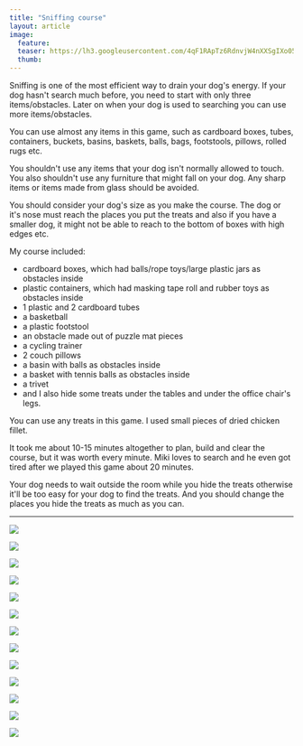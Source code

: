 ```yaml
---
title: "Sniffing course"
layout: article
image:
  feature:
  teaser: https://lh3.googleusercontent.com/4qF1RApTz6RdnvjW4nXXSgIXo05wWE37fux0JsFjK3Fq709SKLntF3RoIW7Ml8oysHl8C_wwMqMHunOBOPvAUs-8V9I9B-FlZ79TMPlaFueu8Z8z9srSmVGIy02czDbX8hdBlhTJ_b1A_AphQT2S8AnbioLgwHdQ7TpuIvNQ7l90TYp7bjobmtakRtTV62Jv-fdh_BzvHYfbc8QvmrPvvVbS5cfXHhorLEOQl1h9OCq4w0jEBL06ezIxqlEX5vJJEhjcSDyFlCDYOOkjxsZxU75jUJ0OyWPeVT_KXxSJto4PQoXCRiQGzCQcKqQFI4-P8uz5VyGt20tPjc2KY92EAck-wVId-7_WmzWTYzTygmvEQXC2xfvLGXFwrkNdM0qAJDIzlQvOARVdMfrGMcqIpFbiMee2Mp1SeYjlxgw5JsC5YGnDrH7EqQIPybM1oEogLKRb7Yvj99KA3XG4wePjzzs4aN6Ly1uNAca9i4KmMsnmY8FTMMmGZh1TQioE4zC7GXjd1UHXwbbMftlscrVD83bzxJzmppZ3kbpHYho_2Bsw2s4vIBJywYQFlO9HaoqJVmIb=w245
  thumb:
---
```


Sniffing is one of the most efficient way to drain your dog's energy. If your dog hasn't search much before, you need to start with only three items/obstacles. Later on when your dog is used to searching you can use more items/obstacles.

You can use almost any items in this game, such as cardboard boxes, tubes, containers, buckets, basins, baskets, balls, bags, footstools, pillows, rolled rugs etc.

You shouldn't use any items that your dog isn't normally allowed to touch. You also shouldn't use any furniture that might fall on your dog. Any sharp items or items made from glass should be avoided.

You should consider your dog's size as you make the course. The dog or it's nose must reach the places you put the treats and also if you have a smaller dog, it might not be able to reach to the bottom of boxes with high edges etc.

My course included:

- cardboard boxes, which had balls/rope toys/large plastic jars as obstacles inside
- plastic containers, which had masking tape roll and rubber toys as obstacles inside
- 1 plastic and 2 cardboard tubes
- a basketball
- a plastic footstool
- an obstacle made out of puzzle mat pieces
- a cycling trainer
- 2 couch pillows
- a basin with balls as obstacles inside
- a basket with tennis balls as obstacles inside
- a trivet
- and I also hide some treats under the tables and under the office chair's legs.

You can use any treats in this game. I used small pieces of dried chicken fillet.

It took me about 10-15 minutes altogether to plan, build and clear the course, but it was worth every minute. Miki loves to search and he even got tired after we played this game about 20 minutes.

Your dog needs to wait outside the room while you hide the treats otherwise it'll be too easy for your dog to find the treats. And you should change the places you hide the treats as much as you can.

---

[![](https://lh3.googleusercontent.com/j1oYm0za0HYQKNpsRCPhhXyga-jyy9-sVJLy52HzTl1AvHCVDa1W9AXFyvAzsYalmGaFbCAfp-vJg4RGG6_2FsTl9i1VVARawGx3eUV5glZacf99b3v58quFuiC6_cP9do-mdOJCgIzp7sn4s2mkuLZBeGiFpi6892T5Di-hzEkfdnfCUMtqDimdJ5z1AZ0w5oJXu0F9KCAA3yFcZk2laavj4yvNr46zNjWe5ZBB84bSYKx9aiEGZR_wx4NMlUZnLiGdXBXTyZX34gVz6y_sqMr4ameEUtM5H1SQw19-8PHUpN91dmIhqr4X0ismg9Toy8V8h4mfbrOhoSSaFkAWlLFXgvhwu8bl-GpFv2c3QJO_jGo3cDhIa_dO1eNQ3Le_8nI15-bIdRA-qGoGdoQ9AHycvPe4ftfD5SMztjRksMgIRqqwZLlrHKH1lRSVXKcmKRd5e2ufRvQopTweOV30qFbXrI44k6Nwl0xjIxMUqN05otVii40-Y_E4rksNgQXhAmOaIpVN2jGdBJB_8sv5y32x2RQB0soN-3q08hX74rNCLJxY1E30QSYRgpN8cY0QbPbE=w800)](https://lh3.googleusercontent.com/j1oYm0za0HYQKNpsRCPhhXyga-jyy9-sVJLy52HzTl1AvHCVDa1W9AXFyvAzsYalmGaFbCAfp-vJg4RGG6_2FsTl9i1VVARawGx3eUV5glZacf99b3v58quFuiC6_cP9do-mdOJCgIzp7sn4s2mkuLZBeGiFpi6892T5Di-hzEkfdnfCUMtqDimdJ5z1AZ0w5oJXu0F9KCAA3yFcZk2laavj4yvNr46zNjWe5ZBB84bSYKx9aiEGZR_wx4NMlUZnLiGdXBXTyZX34gVz6y_sqMr4ameEUtM5H1SQw19-8PHUpN91dmIhqr4X0ismg9Toy8V8h4mfbrOhoSSaFkAWlLFXgvhwu8bl-GpFv2c3QJO_jGo3cDhIa_dO1eNQ3Le_8nI15-bIdRA-qGoGdoQ9AHycvPe4ftfD5SMztjRksMgIRqqwZLlrHKH1lRSVXKcmKRd5e2ufRvQopTweOV30qFbXrI44k6Nwl0xjIxMUqN05otVii40-Y_E4rksNgQXhAmOaIpVN2jGdBJB_8sv5y32x2RQB0soN-3q08hX74rNCLJxY1E30QSYRgpN8cY0QbPbE=s0)

[![](https://lh3.googleusercontent.com/ow7gsVOnfnTOtpfR9maZX25ASkbg_pfWm351paAtrChOtWuskiVrhkvGPx-1ApgUOfvRPWUc2pvHGnwj4xZcAfBfgKEEMgNlZfz2SZjM4-5F_zYot2-o3KG5g92o9YgiLHjHkD9lCZ6oNrZdpigoPpmrSNvd5e11UXlonT-U8t1b_8xyShE8omTznSH2XtVAViILNIluoihtHCLX-2ZMAZQlkl026XWa1kg3Q0MxcyC1zUH6BJx8Uv2s1ykuU4vu02YA2eOJ-8PRtpzYnJ6sEwzBqDqpFITgNV1GO_bpgNDohA43ZyyM8eAQSfWOYncZr_2JWnahRIRv8JCmrTLJ2lY1kpeWAjGMuQb2xaAOJtGDtl_McW7yp_GJbm9bZM388rHWMncFzsdN4JSbnzaIZpa05EIS-EVn5G-rewnwNP7jhN2eOBh7Xz-ImUs1l6pj0P-QzOs6HUFmmcuXks10tYUYyDdHFFgsCdkimPjBsYnrPycRk_lsAF4y4WS1hSS30Y7cCw1e662Oi3HhcCoWhoBgkbaKYXTUyedgbIJbJoPFrAqBxjnT0IFMxuUnjx8X7nQm=w800)](https://lh3.googleusercontent.com/ow7gsVOnfnTOtpfR9maZX25ASkbg_pfWm351paAtrChOtWuskiVrhkvGPx-1ApgUOfvRPWUc2pvHGnwj4xZcAfBfgKEEMgNlZfz2SZjM4-5F_zYot2-o3KG5g92o9YgiLHjHkD9lCZ6oNrZdpigoPpmrSNvd5e11UXlonT-U8t1b_8xyShE8omTznSH2XtVAViILNIluoihtHCLX-2ZMAZQlkl026XWa1kg3Q0MxcyC1zUH6BJx8Uv2s1ykuU4vu02YA2eOJ-8PRtpzYnJ6sEwzBqDqpFITgNV1GO_bpgNDohA43ZyyM8eAQSfWOYncZr_2JWnahRIRv8JCmrTLJ2lY1kpeWAjGMuQb2xaAOJtGDtl_McW7yp_GJbm9bZM388rHWMncFzsdN4JSbnzaIZpa05EIS-EVn5G-rewnwNP7jhN2eOBh7Xz-ImUs1l6pj0P-QzOs6HUFmmcuXks10tYUYyDdHFFgsCdkimPjBsYnrPycRk_lsAF4y4WS1hSS30Y7cCw1e662Oi3HhcCoWhoBgkbaKYXTUyedgbIJbJoPFrAqBxjnT0IFMxuUnjx8X7nQm=s0)

[![](https://lh3.googleusercontent.com/JZZIVDxG3Fq9yYuct5sRKKfT2mvqOVepdgrKeCN3tL4WYojVux8vlSbXIEVJ494GVvfeEm7brsBnK50EUOniNrRQoiyE_ufGASG-CU5doR2iF-SstGApjBnhbhjY5e4rzH9P63rHvn9bMiBUxIO2Q2tMMsuNeD5o5Nuqim5EdN1giMstM1MHxDcoXTxHI35dny_5esz7CxYAY89sAXLySr5Y64EA4U5xJ1DLK_hKFiVHM162OKouh784zLgLmYqW0BxE7uY7GRnXtnRxkqpe6QmCg9ImSlnKx9NUM10E0QZRgiMNgNgIVR6A17HdikwlUhOj1wjPCb1HhUBLN2Luh2rtoDgnm565FXC2vwhKiCrTVV-7qwyvY1MhR4I8ScnDz5sTcht9q-DAHX-M0-GO9oNshZl-D8N2EkQOCsV7QFDiW65MWQIPqdtN7EMAENiOcRB3fTPjhMqKFDacCYjUiqmVsXf6BkgFMLJn49LDfBQm1L_chTKVdX7kPH3pjLF4BlB9wo8wf6gIJ38OId86c1aHoziOSiNhdMQOh1_xVRoagYR6dPZPn6DwP6cbVNJS6pfu=w800)](https://lh3.googleusercontent.com/JZZIVDxG3Fq9yYuct5sRKKfT2mvqOVepdgrKeCN3tL4WYojVux8vlSbXIEVJ494GVvfeEm7brsBnK50EUOniNrRQoiyE_ufGASG-CU5doR2iF-SstGApjBnhbhjY5e4rzH9P63rHvn9bMiBUxIO2Q2tMMsuNeD5o5Nuqim5EdN1giMstM1MHxDcoXTxHI35dny_5esz7CxYAY89sAXLySr5Y64EA4U5xJ1DLK_hKFiVHM162OKouh784zLgLmYqW0BxE7uY7GRnXtnRxkqpe6QmCg9ImSlnKx9NUM10E0QZRgiMNgNgIVR6A17HdikwlUhOj1wjPCb1HhUBLN2Luh2rtoDgnm565FXC2vwhKiCrTVV-7qwyvY1MhR4I8ScnDz5sTcht9q-DAHX-M0-GO9oNshZl-D8N2EkQOCsV7QFDiW65MWQIPqdtN7EMAENiOcRB3fTPjhMqKFDacCYjUiqmVsXf6BkgFMLJn49LDfBQm1L_chTKVdX7kPH3pjLF4BlB9wo8wf6gIJ38OId86c1aHoziOSiNhdMQOh1_xVRoagYR6dPZPn6DwP6cbVNJS6pfu=s0)

[![](https://lh3.googleusercontent.com/_H64s0nZvdmwsQSr-7-CDfmq1IRZKKLgcFaylIJKlrmQEfZBTAB6MtaDHDOGVD_j_Z_PPWftkHF3AT5_dEbGPPo7TZcg7mPGiO13EhJB-r84N-OO1CdWwobTSLDJUSVg3-bPiXUP_Ir8loj4QmXkeQfMUzUAQWaRMQjoJwzSAqdy28ZEZS0gsMRnO3SfkEDYnyuqs7OwK6ySdQvWCWK2KUx_0BihPKX00QaQWHV1pO2bJUnNHerTbnbBVpz9LRokVEo77OxZt5N5rJI4je0tc6WIXUQXtRNqcduO-rPdOPb_KQIN3yYKGP4b_iq6oeoL0t_ClLbwzXIO0Vva1LcVcCiubBTnTwV0y1IVjCL2Mj3WKVjSnZxNSdQjwyjyoKjZd-la927Jm4_WKE4wmeOcSRkWe-5v9xO3WAXZGVd-Bn26MvHdTCDLuoof-lEfbxwJjx1z7-Mq4bZ7g2u_2Z2ahyC5B8OfbTLZOpLx5xNJUalcb18PuKBSwlkTGVaNv4__M_-ithYrMmd-O52IEUXCgIAElvWC5i4QU0sF2bVxm3-4jZd5OQNe7jDGbn56V54urwg6=w800)](https://lh3.googleusercontent.com/_H64s0nZvdmwsQSr-7-CDfmq1IRZKKLgcFaylIJKlrmQEfZBTAB6MtaDHDOGVD_j_Z_PPWftkHF3AT5_dEbGPPo7TZcg7mPGiO13EhJB-r84N-OO1CdWwobTSLDJUSVg3-bPiXUP_Ir8loj4QmXkeQfMUzUAQWaRMQjoJwzSAqdy28ZEZS0gsMRnO3SfkEDYnyuqs7OwK6ySdQvWCWK2KUx_0BihPKX00QaQWHV1pO2bJUnNHerTbnbBVpz9LRokVEo77OxZt5N5rJI4je0tc6WIXUQXtRNqcduO-rPdOPb_KQIN3yYKGP4b_iq6oeoL0t_ClLbwzXIO0Vva1LcVcCiubBTnTwV0y1IVjCL2Mj3WKVjSnZxNSdQjwyjyoKjZd-la927Jm4_WKE4wmeOcSRkWe-5v9xO3WAXZGVd-Bn26MvHdTCDLuoof-lEfbxwJjx1z7-Mq4bZ7g2u_2Z2ahyC5B8OfbTLZOpLx5xNJUalcb18PuKBSwlkTGVaNv4__M_-ithYrMmd-O52IEUXCgIAElvWC5i4QU0sF2bVxm3-4jZd5OQNe7jDGbn56V54urwg6=s0)

[![](https://lh3.googleusercontent.com/wXw-LloRLw0xFpQNIU3ftLrA_vP3fGnRMCTtxKt_5q0ayXPmggS8PIY9izDlaz-E3Ap0eIRJPDS1ph5r9Q9Gk2dU-oiqE1Z7YIAQ-CiEkFqbLbdx7eqvV77lDMGYg_J9eYOGICmMeoEbH_iFmj_CGRHAtvIJMKV7oQPAGFQw1Jlo9564QfzfuUUhM1GoIWC1mxTEQbU1pS8WD2uPimcr_cTJwelSNX010qQfH9A3J14zOSs5KuMCSBdIO4v_EiI6WiCYRFQoh35MFxN5MuFOOVixNg9NGDkJwoc8mitVrDNOjnSGhb4JewhoGME7vWd6ZY_TuiJA39hejS3Iv7-lkyA75uWvhLFG2Lhbi6fTlvbj_Rq6jNYyjsLC97SYZca74b7kwOwYEUb4AV40TreVaoAQpWw6f1odYxvcTj3KiGpyPJO1zDY-D9SHG3BlLLfq7ove5vRiSk7IFiAr9EOubfNbJEBhZWipovy7OwgyXXpPWH_O-UEdy3NGDX8IT76oz9VRTNLaQUvNJCnYDLOxVyY7YHy3v_ukevm0W50DYh-ENjom29AXP_mjZLDTtbEDwo4m=w800)](https://lh3.googleusercontent.com/wXw-LloRLw0xFpQNIU3ftLrA_vP3fGnRMCTtxKt_5q0ayXPmggS8PIY9izDlaz-E3Ap0eIRJPDS1ph5r9Q9Gk2dU-oiqE1Z7YIAQ-CiEkFqbLbdx7eqvV77lDMGYg_J9eYOGICmMeoEbH_iFmj_CGRHAtvIJMKV7oQPAGFQw1Jlo9564QfzfuUUhM1GoIWC1mxTEQbU1pS8WD2uPimcr_cTJwelSNX010qQfH9A3J14zOSs5KuMCSBdIO4v_EiI6WiCYRFQoh35MFxN5MuFOOVixNg9NGDkJwoc8mitVrDNOjnSGhb4JewhoGME7vWd6ZY_TuiJA39hejS3Iv7-lkyA75uWvhLFG2Lhbi6fTlvbj_Rq6jNYyjsLC97SYZca74b7kwOwYEUb4AV40TreVaoAQpWw6f1odYxvcTj3KiGpyPJO1zDY-D9SHG3BlLLfq7ove5vRiSk7IFiAr9EOubfNbJEBhZWipovy7OwgyXXpPWH_O-UEdy3NGDX8IT76oz9VRTNLaQUvNJCnYDLOxVyY7YHy3v_ukevm0W50DYh-ENjom29AXP_mjZLDTtbEDwo4m=s0)

[![](https://lh3.googleusercontent.com/FJF2dgxNIv-B_wwYtkdaKs-pxrCkFewniSSOaPLAmYxWTVeZ42in2gAskZSRWYuVTPZE07xgZ8B0osw2qhewFFnSgoO-w8sZQuEh82EIylPAEE9x3jd5mTPfzpeA5w6PUht12I8Fczzn8nDEf20Kk7qKIDZw2aoUTQGGHhZXj7vtcpUhSjLRg2s03Y_ucWVCpjdLeiBySMqdJDHS8uqf4kJYV9BDHCXYDBG1_sZw15fyxHxmMPpl51gBdlSLyAkrPWUaB-Px0RVFmBCID6X1m-XUXgiiQd7t2jSY6gkzVMbsGIYxuZ7Vbulp7Vq_qHnFPRh2jbI8NujQbEATAVR7m9-Uo6uTVBxZ2nRgfmlW2kj5AsDkMG7q99T1_w0m2Cf6alTlMcIL8_C8kLOIxPVKmLaiI9BHb5YiI3xcpj-ey3yhEjykhSNS1Ir4jF3uidKykk0G5Eij7mfDkKEAUZh9OdA-dZk_Xh0UyyFmrXrW3VIsnDwsRcN9HMk2L7BJ5ipsUZvF8oxfAum3FEjYMXN2OkauKhFDYMsH-l3-9E1ZOWnGFqWF8rF5WYuPxqhpxrfKNIfA=w800)](https://lh3.googleusercontent.com/FJF2dgxNIv-B_wwYtkdaKs-pxrCkFewniSSOaPLAmYxWTVeZ42in2gAskZSRWYuVTPZE07xgZ8B0osw2qhewFFnSgoO-w8sZQuEh82EIylPAEE9x3jd5mTPfzpeA5w6PUht12I8Fczzn8nDEf20Kk7qKIDZw2aoUTQGGHhZXj7vtcpUhSjLRg2s03Y_ucWVCpjdLeiBySMqdJDHS8uqf4kJYV9BDHCXYDBG1_sZw15fyxHxmMPpl51gBdlSLyAkrPWUaB-Px0RVFmBCID6X1m-XUXgiiQd7t2jSY6gkzVMbsGIYxuZ7Vbulp7Vq_qHnFPRh2jbI8NujQbEATAVR7m9-Uo6uTVBxZ2nRgfmlW2kj5AsDkMG7q99T1_w0m2Cf6alTlMcIL8_C8kLOIxPVKmLaiI9BHb5YiI3xcpj-ey3yhEjykhSNS1Ir4jF3uidKykk0G5Eij7mfDkKEAUZh9OdA-dZk_Xh0UyyFmrXrW3VIsnDwsRcN9HMk2L7BJ5ipsUZvF8oxfAum3FEjYMXN2OkauKhFDYMsH-l3-9E1ZOWnGFqWF8rF5WYuPxqhpxrfKNIfA=s0)

[![](https://lh3.googleusercontent.com/JK_xADhofXoRPq48AaziQJpGgFHSpPsDCSui2lQyWG7klKeRFmEuuvv1RX75lUq5gX8h243MbwKSmRtAJTxYfMbY4DVEGAhBP1wZJRbBJ8nT2--iXGvxhIDPW-_9cLOvi6D6doSL4jGIcctEx8vVdQD7TMyUE1sbyqRwoDja46RzvZgjbU-tFWGY1yFvPRTLXd3Ke2M0swDSTw_DqdfKXGoJWXT2xzIYRuXwcrRq0ryXN6SgAfImtp6salWbS3MDpWCYaldSRrzlDcEX-zv3k9Y8eZcFVal_LiJiuGPZOIn8DG0tPah8RHkmX17PR449BQUCYvI9687JSo5zb-PzHrt9vMwGLwOTp9KxLS7_OZmPje9zrwFD5dgrFC3UXCmB5HWaSIDucXH4uXfoz-K0-wNjve4IGMispqILTfPDJBJDlmmfUPWFlytonoGbdS26BUkEgcvTdD4RP9iasjrUUflJN8dylcuVuqBESK07wVydPO61Ayp-cnkWsD8c5nMWYYtlSoDqbRICZsThb-OvlkNtPVFjJ9nBiuttOxWTMReBO7PzK7fk6oIUtwEvqvo4xFzv=w800)](https://lh3.googleusercontent.com/JK_xADhofXoRPq48AaziQJpGgFHSpPsDCSui2lQyWG7klKeRFmEuuvv1RX75lUq5gX8h243MbwKSmRtAJTxYfMbY4DVEGAhBP1wZJRbBJ8nT2--iXGvxhIDPW-_9cLOvi6D6doSL4jGIcctEx8vVdQD7TMyUE1sbyqRwoDja46RzvZgjbU-tFWGY1yFvPRTLXd3Ke2M0swDSTw_DqdfKXGoJWXT2xzIYRuXwcrRq0ryXN6SgAfImtp6salWbS3MDpWCYaldSRrzlDcEX-zv3k9Y8eZcFVal_LiJiuGPZOIn8DG0tPah8RHkmX17PR449BQUCYvI9687JSo5zb-PzHrt9vMwGLwOTp9KxLS7_OZmPje9zrwFD5dgrFC3UXCmB5HWaSIDucXH4uXfoz-K0-wNjve4IGMispqILTfPDJBJDlmmfUPWFlytonoGbdS26BUkEgcvTdD4RP9iasjrUUflJN8dylcuVuqBESK07wVydPO61Ayp-cnkWsD8c5nMWYYtlSoDqbRICZsThb-OvlkNtPVFjJ9nBiuttOxWTMReBO7PzK7fk6oIUtwEvqvo4xFzv=s0)

[![](https://lh3.googleusercontent.com/kPggTHo32UxThYIErihGr6ikSgZfods87JFHt9PX4R6o1yPZbUolltT2CxngzncaC1BOF8jqlnK1xOR2Y_cBR7v29TtF3_3d1_PWN15iVd78ooyON38x34aocqr7Qfr8LydqG7f2po-8WaG4bww5GJ9WIOcZQ6WsjFTMmEwniI44vGpmlGwbAHUO4zt87hFwZcN-OMTTs0McS4e7zIexkhmcUnrsiiCijH5TAI7qZZWR8m2lZSH9q3vtbOp8QMKYM2X4Ud2Kq1XxEW3BpB3MkDEopaFcFcNSxhI8w3LXMrgKCWwL145gm_HJ-pFfGE38rvHb5nZiV6QIbHTEOnUuAzXjnkzWpdOkfOpo0aFTErf2jnoHAkO_LbuaH6IJZS6pMBLq8plYBl1K4IRXcBHRVyYkVr8HwX7bQRepA7P6hVMeNlZzOQudqQcXZfdwY7jmFgtb-NH8B1KxmLFgsXNnDYo9-VAHpNAJ84r5Un-FPL_IN46lP-HT8DxKB5nMVojm_ee5mttZ1QHQb7NwGraqpMcCqyUH3CDqikagWZVZZF9m38h0Ic6cdeEWNUBRk-aFk-WM=w800)](https://lh3.googleusercontent.com/kPggTHo32UxThYIErihGr6ikSgZfods87JFHt9PX4R6o1yPZbUolltT2CxngzncaC1BOF8jqlnK1xOR2Y_cBR7v29TtF3_3d1_PWN15iVd78ooyON38x34aocqr7Qfr8LydqG7f2po-8WaG4bww5GJ9WIOcZQ6WsjFTMmEwniI44vGpmlGwbAHUO4zt87hFwZcN-OMTTs0McS4e7zIexkhmcUnrsiiCijH5TAI7qZZWR8m2lZSH9q3vtbOp8QMKYM2X4Ud2Kq1XxEW3BpB3MkDEopaFcFcNSxhI8w3LXMrgKCWwL145gm_HJ-pFfGE38rvHb5nZiV6QIbHTEOnUuAzXjnkzWpdOkfOpo0aFTErf2jnoHAkO_LbuaH6IJZS6pMBLq8plYBl1K4IRXcBHRVyYkVr8HwX7bQRepA7P6hVMeNlZzOQudqQcXZfdwY7jmFgtb-NH8B1KxmLFgsXNnDYo9-VAHpNAJ84r5Un-FPL_IN46lP-HT8DxKB5nMVojm_ee5mttZ1QHQb7NwGraqpMcCqyUH3CDqikagWZVZZF9m38h0Ic6cdeEWNUBRk-aFk-WM=s0)

[![](https://lh3.googleusercontent.com/4TJ5ON-qE5-w0FBU5dZNTUQIz8KjvlYVNr2zqcrspr5xNVAPxX7sKLsAXclr-BdcQHXPhri2MfS15X7nCbo7_Yx3XPwchrEBVpqDiAeCDW__xDL2WREkR5265OxmYYHWs2ZpjHE0dWuZ9_ZzD7jcI3zfX462kcIBnkKDyDFOtPWWYxCCihRWZLw638qoF0C_jgqa90wjSNGb1k29zA0uh1uijczX3t11Ic04PNkI8_cARS5Ooz7S1Wfg8hN07lhFITi9Rt8nqRbY2RjCuucqzuu1pAMdjqRqAhJpPsUdGBg2ZVaySg_13iOD_C2p3SRIl91Q4HCtmdtl5dimZQf9srhqezTqtV-f_httRMJSIijiIV1GPb1vR0ZOzD4RHt2jHsSj6jTs0x5qQFZMMAwQqjCyJ-jqog_CZ5DSgg8fbqPdtGhGhHHm1uH_ieN-YWTEiuLbEWF2SVF8QMr9x_rWvgGO0VUG-h-aBkHcV4C1_K6_bv_NVKpMQELNcOy3ZYH-81BheaNX1jVa7veLkOz97Qn_y57Vj4X6XYa3MRXq4Bk8O2YxAc8upLSv0HIXXjOl_rp4=w800)](https://lh3.googleusercontent.com/4TJ5ON-qE5-w0FBU5dZNTUQIz8KjvlYVNr2zqcrspr5xNVAPxX7sKLsAXclr-BdcQHXPhri2MfS15X7nCbo7_Yx3XPwchrEBVpqDiAeCDW__xDL2WREkR5265OxmYYHWs2ZpjHE0dWuZ9_ZzD7jcI3zfX462kcIBnkKDyDFOtPWWYxCCihRWZLw638qoF0C_jgqa90wjSNGb1k29zA0uh1uijczX3t11Ic04PNkI8_cARS5Ooz7S1Wfg8hN07lhFITi9Rt8nqRbY2RjCuucqzuu1pAMdjqRqAhJpPsUdGBg2ZVaySg_13iOD_C2p3SRIl91Q4HCtmdtl5dimZQf9srhqezTqtV-f_httRMJSIijiIV1GPb1vR0ZOzD4RHt2jHsSj6jTs0x5qQFZMMAwQqjCyJ-jqog_CZ5DSgg8fbqPdtGhGhHHm1uH_ieN-YWTEiuLbEWF2SVF8QMr9x_rWvgGO0VUG-h-aBkHcV4C1_K6_bv_NVKpMQELNcOy3ZYH-81BheaNX1jVa7veLkOz97Qn_y57Vj4X6XYa3MRXq4Bk8O2YxAc8upLSv0HIXXjOl_rp4=s0)

[![](https://lh3.googleusercontent.com/IY57XwvOLSt8v5V5ecb8r1ozB2tc7xHosLk9MdQJN0jhQbFucnhh0Pntd1XJ0Ckj-Ip3lkT4V68jJhMX1ghoGYv2kcaji2V2R4xxe18QZmSWysWE1fpxdKPaLUPPymna3YGOsRWIZ2w9AFXx6lFSuQgkZ2Ca2T0-WBHB3o43aRlpAanAU1RZbtZ2dgFFc27EBzU3WE2fX00G63fIHNxLz6krvEMVfUJixICoO3e8sYsuinPOkuM6hbFOEg8fsd9ZHyH-y61MQjrf5c9wuYJxTP5N0k0i6g6frzLKANQnTc9SLMJ9p04415jtJyoP9Tz8VIDG__eNvC0znwT6aLp0KG-AXtNKMQiZueOCAZTIxRqpy7xLfZsDkHL8ruMjmCcPZvi2OdkmqSJTrNc5MBNqNp6Kk8O3ICdeP58SkjELUg1KZvUPibVQmC9ucfOlsUdYnGpbTMfMGl_XRAPYvWXbgftk50hUEBqL_DHL2BV66doePdq946BVWtAFzjCHfA_CCaHqTxJt2QsXmspOIPOkrwerSjoLINqsVpml87bd1YCCGd6oLcwi4gidGd-4XdeM7BFI=w800)](https://lh3.googleusercontent.com/IY57XwvOLSt8v5V5ecb8r1ozB2tc7xHosLk9MdQJN0jhQbFucnhh0Pntd1XJ0Ckj-Ip3lkT4V68jJhMX1ghoGYv2kcaji2V2R4xxe18QZmSWysWE1fpxdKPaLUPPymna3YGOsRWIZ2w9AFXx6lFSuQgkZ2Ca2T0-WBHB3o43aRlpAanAU1RZbtZ2dgFFc27EBzU3WE2fX00G63fIHNxLz6krvEMVfUJixICoO3e8sYsuinPOkuM6hbFOEg8fsd9ZHyH-y61MQjrf5c9wuYJxTP5N0k0i6g6frzLKANQnTc9SLMJ9p04415jtJyoP9Tz8VIDG__eNvC0znwT6aLp0KG-AXtNKMQiZueOCAZTIxRqpy7xLfZsDkHL8ruMjmCcPZvi2OdkmqSJTrNc5MBNqNp6Kk8O3ICdeP58SkjELUg1KZvUPibVQmC9ucfOlsUdYnGpbTMfMGl_XRAPYvWXbgftk50hUEBqL_DHL2BV66doePdq946BVWtAFzjCHfA_CCaHqTxJt2QsXmspOIPOkrwerSjoLINqsVpml87bd1YCCGd6oLcwi4gidGd-4XdeM7BFI=s0)

[![](https://lh3.googleusercontent.com/S0Zg45CGhN-9hgc2W6qlGqDEgacZyckdKRpWkRXehThmocOdpR4uXLPmpegWGXwDX_oOBr45D7N_0JLaGqtFf32J7SnqDvllLmD1vWjgVomvtsWgnk30C9c8QK_miBucG2hjC27xawNgpejgkrWG8hqfRHM4HaGF3ic-UGGJOOg59cuxoENHsY9bAVQabTN9owMVIhBvLR23_0ivaLzuN2C6ezvs7PhoVRw57Iomfn86dEMEPmX9wyoALClXRguiBnZxq1Fo9KXccvJNiWJGnO7havHInUv6ytCNSIO0gRK6dyqKQkgHU1VbCEJ9mo88OcVf1WpguDygoQItKc9mL60PkvNPHXVkneRgI3-7E_QgcgI9XAh3-clwqfG5oYgk6NPnZ3ei0j31qPpmRsTY-H8Qby2e225Y8uyGezzZHt3tRz9NHe7pzt8-aLwhGBmq-D9ESu6tI6oLyroM7x6xfuWrzwvHLF1X4_ZY4dW9ECSc2gHGUPa8ISbDUMC4yLQ6Q1pMfwr4Ev9LGu0l6MCtCQ9aWnNNUnywzF80yrb9wqy0PAWU8NugqQFR3CTm6JXbRP-h=w800)](https://lh3.googleusercontent.com/S0Zg45CGhN-9hgc2W6qlGqDEgacZyckdKRpWkRXehThmocOdpR4uXLPmpegWGXwDX_oOBr45D7N_0JLaGqtFf32J7SnqDvllLmD1vWjgVomvtsWgnk30C9c8QK_miBucG2hjC27xawNgpejgkrWG8hqfRHM4HaGF3ic-UGGJOOg59cuxoENHsY9bAVQabTN9owMVIhBvLR23_0ivaLzuN2C6ezvs7PhoVRw57Iomfn86dEMEPmX9wyoALClXRguiBnZxq1Fo9KXccvJNiWJGnO7havHInUv6ytCNSIO0gRK6dyqKQkgHU1VbCEJ9mo88OcVf1WpguDygoQItKc9mL60PkvNPHXVkneRgI3-7E_QgcgI9XAh3-clwqfG5oYgk6NPnZ3ei0j31qPpmRsTY-H8Qby2e225Y8uyGezzZHt3tRz9NHe7pzt8-aLwhGBmq-D9ESu6tI6oLyroM7x6xfuWrzwvHLF1X4_ZY4dW9ECSc2gHGUPa8ISbDUMC4yLQ6Q1pMfwr4Ev9LGu0l6MCtCQ9aWnNNUnywzF80yrb9wqy0PAWU8NugqQFR3CTm6JXbRP-h=s0)

[![](https://lh3.googleusercontent.com/j0Ws6FrT9uEUUc0PQofF7A61MyZXGqvMdyYqwcwz6PRhwXXM7zJzAFvPt6txXOeGZ5ZYpe5z6qP6se0mSDx8zPnFogMQGULUE3rkZUdVrQa1bpNL6HbTggNfDw7iF_hMCdNTRMTrdRYa8rKKll9tUj3HtjGsXMjfGNkLlJ5a8mPBFUZXDroVcblLZ5Q8Bp_b2QNTrERW61kSyKENgxP9zRluGyH6oygriSORDumrseeEsSN2NxpUygQxHe2VoOvuz4-OSMXYkVCjkCHSGpF5-rm9Yzs1wPKnZPK6w_FiO4BtqOdvrY85ddfPniOt1zCH0N8o1NE3BEYVrrxJvyK01Go3fiiiN-F__FvM3c5_DGyU5_3eN13GeHuzNZOg2zdKDvuEUX0bXi2vVW4WY1qp7xee9kBPGWh6EK9DXiap0zcWX0bYIGTvcC89HpgF-G3BVcLd7C0b2uO11xU6nu_4IrkSOtVlIwWWzxhSgUJM5-jdU3eVFs6rwd4x-lviZ3TrKn6_eJW2ZV9jDyv5smknkid9ZYZ9Xzx5BFKXhONonaiZ3TLrlmRf02MdCzdvXv-a0a0K=w800)](https://lh3.googleusercontent.com/j0Ws6FrT9uEUUc0PQofF7A61MyZXGqvMdyYqwcwz6PRhwXXM7zJzAFvPt6txXOeGZ5ZYpe5z6qP6se0mSDx8zPnFogMQGULUE3rkZUdVrQa1bpNL6HbTggNfDw7iF_hMCdNTRMTrdRYa8rKKll9tUj3HtjGsXMjfGNkLlJ5a8mPBFUZXDroVcblLZ5Q8Bp_b2QNTrERW61kSyKENgxP9zRluGyH6oygriSORDumrseeEsSN2NxpUygQxHe2VoOvuz4-OSMXYkVCjkCHSGpF5-rm9Yzs1wPKnZPK6w_FiO4BtqOdvrY85ddfPniOt1zCH0N8o1NE3BEYVrrxJvyK01Go3fiiiN-F__FvM3c5_DGyU5_3eN13GeHuzNZOg2zdKDvuEUX0bXi2vVW4WY1qp7xee9kBPGWh6EK9DXiap0zcWX0bYIGTvcC89HpgF-G3BVcLd7C0b2uO11xU6nu_4IrkSOtVlIwWWzxhSgUJM5-jdU3eVFs6rwd4x-lviZ3TrKn6_eJW2ZV9jDyv5smknkid9ZYZ9Xzx5BFKXhONonaiZ3TLrlmRf02MdCzdvXv-a0a0K=s0)

[![](https://lh3.googleusercontent.com/TGA_R3KJ_cPXkw9PgEEYuOWiYhuhSGU86z_Oim8RH888UxzsICLw7QoQSr9N-QJ62FY1Qtqcb9YcvkGDNrFVR8kCEdH0hQeUOYGfVd_Yo0x4ZlTsthvX-g5lzd91RWREOsGB6iFzUMXJ2wNJMzg1fsyG1-p6DIkhsytyjPRBFl84liNoMPpMFLSXzYg1SOtbgJjkeHTUiSBq3RJQ_K9K4jxGkYn-Slefc3rG3d-5HlLKIK9EidowoKrWzIX_LInINr3ONFxn9fHwyJTtHOT5M20cA-lKloqytpCuIwUwXI4NFPxkA6Xe3O53hfN3bnrqxi7MH5W6-0dftr8_qvg_mlTdaTbCIe2jrAFabyj5y-Y4OEGr1GfLS_sedbsHiCcjmn3Xn9p4RtENF-0BLlKUVhiMVexOqao_rDZdJAtRb5cGeFD1JP4WyhSp2NDhhNLU6MQvQN26fb8ReCn1qdZcU-0SEWl6PZDj2OxQVCjnu3Zk1WSXI2zstu-xMe0M9WiAGjuy2kga-G0Ze2XmlKFjDsEkww8NXaNVjAHDsBxdJE04QbN-cB6Zlzgx3T6Qr2Hy5GsO=w800)](https://lh3.googleusercontent.com/TGA_R3KJ_cPXkw9PgEEYuOWiYhuhSGU86z_Oim8RH888UxzsICLw7QoQSr9N-QJ62FY1Qtqcb9YcvkGDNrFVR8kCEdH0hQeUOYGfVd_Yo0x4ZlTsthvX-g5lzd91RWREOsGB6iFzUMXJ2wNJMzg1fsyG1-p6DIkhsytyjPRBFl84liNoMPpMFLSXzYg1SOtbgJjkeHTUiSBq3RJQ_K9K4jxGkYn-Slefc3rG3d-5HlLKIK9EidowoKrWzIX_LInINr3ONFxn9fHwyJTtHOT5M20cA-lKloqytpCuIwUwXI4NFPxkA6Xe3O53hfN3bnrqxi7MH5W6-0dftr8_qvg_mlTdaTbCIe2jrAFabyj5y-Y4OEGr1GfLS_sedbsHiCcjmn3Xn9p4RtENF-0BLlKUVhiMVexOqao_rDZdJAtRb5cGeFD1JP4WyhSp2NDhhNLU6MQvQN26fb8ReCn1qdZcU-0SEWl6PZDj2OxQVCjnu3Zk1WSXI2zstu-xMe0M9WiAGjuy2kga-G0Ze2XmlKFjDsEkww8NXaNVjAHDsBxdJE04QbN-cB6Zlzgx3T6Qr2Hy5GsO=s0)
